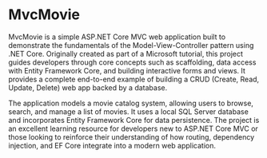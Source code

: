 # MvcMovie

MvcMovie is a simple ASP.NET Core MVC web application built to demonstrate the fundamentals of the Model-View-Controller pattern using .NET Core. Originally created as part of a Microsoft tutorial, this project guides developers through core concepts such as scaffolding, data access with Entity Framework Core, and building interactive forms and views. It provides a complete end-to-end example of building a CRUD (Create, Read, Update, Delete) web app backed by a database.

The application models a movie catalog system, allowing users to browse, search, and manage a list of movies. It uses a local SQL Server database and incorporates Entity Framework Core for data persistence. The project is an excellent learning resource for developers new to ASP.NET Core MVC or those looking to reinforce their understanding of how routing, dependency injection, and EF Core integrate into a modern web application.
